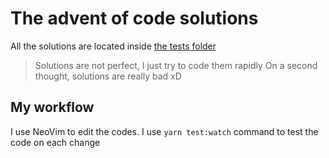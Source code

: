 # The advent of code solutions

All the solutions are located inside [the tests folder](./tests)
> Solutions are not perfect, I just try to code them rapidly
> On a second thought, solutions are really bad xD

## My workflow

I use NeoVim to edit the codes. I use `yarn test:watch` command to test the code on each change
